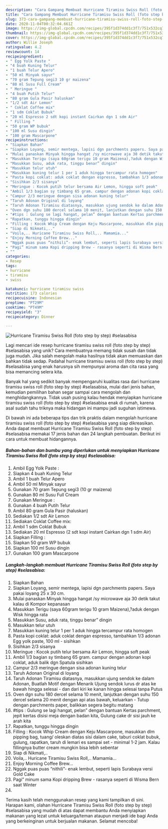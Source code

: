 ```yaml
---
description: "Cara Gampang Membuat Hurricane Tiramisu Swiss Roll (foto step by step) #selasabisa yang Menggugah Selera"
title: "Cara Gampang Membuat Hurricane Tiramisu Swiss Roll (foto step by step) #selasabisa yang Menggugah Selera"
slug: 373-cara-gampang-membuat-hurricane-tiramisu-swiss-roll-foto-step-by-step-selasabisa-yang-menggugah-selera
date: 2020-11-04T00:32:04.661Z
image: https://img-global.cpcdn.com/recipes/395f1d374dd1c3f7/751x532cq70/hurricane-tiramisu-swiss-roll-foto-step-by-step-selasabisa-foto-resep-utama.jpg
thumbnail: https://img-global.cpcdn.com/recipes/395f1d374dd1c3f7/751x532cq70/hurricane-tiramisu-swiss-roll-foto-step-by-step-selasabisa-foto-resep-utama.jpg
cover: https://img-global.cpcdn.com/recipes/395f1d374dd1c3f7/751x532cq70/hurricane-tiramisu-swiss-roll-foto-step-by-step-selasabisa-foto-resep-utama.jpg
author: Willie Joseph
ratingvalue: 4.2
reviewcount: 14
recipeingredient:
- " Egg Yolk Paste "
- "4 buah Kuning Telur"
- "1 buah Telur Apero"
- "50 ml Minyak sayur"
- "70 gram Tepung segi3 10 gr maizena"
- "80 ml Susu Full Cream"
- " Meringue "
- "4 buah Putih Telur"
- "80 gram Gula Pasir haluskan"
- "1/2 sdt Air Lemon"
- " Coklat Coffee mix"
- "1 sdm Coklat Bubuk"
- "20 ml Espresso 2 sdt kopi instant Cairkan dgn 1 sdm Air"
- " Filling "
- "50 gram WP bubuk"
- "100 ml Susu dingin"
- "100 gram Mascarpone"
recipeinstructions:
- "Siapkan Bahan"
- "Siapkan Loyang, semir mentega, lapisi dgn parchments papers. Saya pakai loyang 25 x 30 cm."
- "Mulai panaskan Minyak hingga hangat /sy microwave aja 30 detik takut kalau di Kompor kepanasan"
- "Masukkan Terigu (saya 60gram terigu 10 gram Maizena),?aduk dengan Wisk hingga rata"
- "Masukkan Susu, aduk rata, tinggu benar” dingin"
- "Masukkan telur utuh"
- "Masukkan kuning telur 1 per 1 aduk hingga tercampur rata homogen"
- "Pasta kopi coklat: aduk coklat dengan espresso, tambahkan 1/3 adonan Egg yolk paste, 100 ml - sisihkan"
- "Sisihkan 2/3 sisanya"
- "Meringue : Kocok putih telur bersama Air Lemon, hingga soft peak"
- "Ambil 1/3 bagian sy timbang 65 gram. campur dengan adonan kopi coklat, aduk balik dgn Spatula sisihkan"
- "Campur 2/3 meringue dengan sisa adonan kuning telur"
- "Taruh Adonan Original di loyang"
- "Taruh Adonan Tiramisu diatasnya, masukkan ujung sendok ke dalam Adonan, Buatlah Motif dengan Menarik Ujung sendok lurus dr atas ke bawah hingga selesai - dan dari kiri ke kanan hingga selesai tanpa Putus"
- "Oven dgn suhu 180 dercel selama 10 menit, lanjutkan dengan suhu 150 dercel selama 20 menit dengan api atas bawah, keluarkan - Tutup dengan parchments paper, balikkan segera begitu matang"
- "#tips : Gulung se lagi hangat, pelan” dengan bantuan Kertas parchment, jepit kertas disisi meja dengan badan kita, Gulung cake dr sisi jauh ke arah kita"
- "Rapatkan, tunggu hingga dingin"
- "Filling : Kocok Whip Cream dengan Keju Mascarpone, masukkan dlm pipping bag, tuang/ oleskan diatas sisi dalam cake, taburi coklat bubuk, gulung, rapatkan, taruh di lemari es sampai set - minimal 1-2 jam. Kalau fillingnya butter cream mungkin bisa lebih sebentar"
- "Siap di Nikmati,.."
- "Voila,.. Huricane Tiramisu Swiss Roll,.. Mamamia..."
- "Enjoy Morning Coffee Brew..."
- "Nggak puas puas “nithili”- enak lembut, seperti lapis Surabaya versi Gold Cake"
- "Pagi” minum sama Kopi dripping Brew - rasanya seperti di Wisma Bern saat Winter"
- ""
categories:
- Resep
tags:
- hurricane
- tiramisu
- swiss

katakunci: hurricane tiramisu swiss 
nutrition: 173 calories
recipecuisine: Indonesian
preptime: "PT29M"
cooktime: "PT49M"
recipeyield: "3"
recipecategory: Dinner

---
```



![Hurricane Tiramisu Swiss Roll (foto step by step) #selasabisa](https://img-global.cpcdn.com/recipes/395f1d374dd1c3f7/751x532cq70/hurricane-tiramisu-swiss-roll-foto-step-by-step-selasabisa-foto-resep-utama.jpg)

Lagi mencari ide resep hurricane tiramisu swiss roll (foto step by step) #selasabisa yang unik? Cara membuatnya memang tidak susah dan tidak juga mudah. Jika salah mengolah maka hasilnya tidak akan memuaskan dan bahkan tidak sedap. Padahal hurricane tiramisu swiss roll (foto step by step) #selasabisa yang enak harusnya sih mempunyai aroma dan cita rasa yang bisa memancing selera kita.



Banyak hal yang sedikit banyak mempengaruhi kualitas rasa dari hurricane tiramisu swiss roll (foto step by step) #selasabisa, mulai dari jenis bahan, kemudian pemilihan bahan segar sampai cara mengolah dan menghidangkannya. Tidak usah pusing kalau hendak menyiapkan hurricane tiramisu swiss roll (foto step by step) #selasabisa enak di rumah, karena asal sudah tahu triknya maka hidangan ini mampu jadi suguhan istimewa.


Di bawah ini ada beberapa tips dan trik praktis dalam mengolah hurricane tiramisu swiss roll (foto step by step) #selasabisa yang siap dikreasikan. Anda dapat membuat Hurricane Tiramisu Swiss Roll (foto step by step) #selasabisa memakai 17 jenis bahan dan 24 langkah pembuatan. Berikut ini cara untuk membuat hidangannya.

<!--inarticleads1-->

##### Bahan-bahan dan bumbu yang diperlukan untuk menyiapkan Hurricane Tiramisu Swiss Roll (foto step by step) #selasabisa:

1. Ambil  Egg Yolk Paste :
1. Siapkan 4 buah Kuning Telur
1. Ambil 1 buah Telur Apero
1. Ambil 50 ml Minyak sayur
1. Gunakan 70 gram Tepung segi3 (10 gr maizena)
1. Gunakan 80 ml Susu Full Cream
1. Gunakan  Meringue :
1. Gunakan 4 buah Putih Telur
1. Ambil 80 gram Gula Pasir (haluskan)
1. Sediakan 1/2 sdt Air Lemon
1. Sediakan  Coklat Coffee mix:
1. Ambil 1 sdm Coklat Bubuk
1. Sediakan 20 ml Espresso (2 sdt kopi instant Cairkan dgn 1 sdm Air)
1. Siapkan  Filling :
1. Siapkan 50 gram WP bubuk
1. Siapkan 100 ml Susu dingin
1. Gunakan 100 gram Mascarpone




<!--inarticleads2-->

##### Langkah-langkah membuat Hurricane Tiramisu Swiss Roll (foto step by step) #selasabisa:

1. Siapkan Bahan
1. Siapkan Loyang, semir mentega, lapisi dgn parchments papers. Saya pakai loyang 25 x 30 cm.
1. Mulai panaskan Minyak hingga hangat /sy microwave aja 30 detik takut kalau di Kompor kepanasan
1. Masukkan Terigu (saya 60gram terigu 10 gram Maizena),?aduk dengan Wisk hingga rata
1. Masukkan Susu, aduk rata, tinggu benar” dingin
1. Masukkan telur utuh
1. Masukkan kuning telur 1 per 1 aduk hingga tercampur rata homogen
1. Pasta kopi coklat: aduk coklat dengan espresso, tambahkan 1/3 adonan Egg yolk paste, 100 ml - sisihkan
1. Sisihkan 2/3 sisanya
1. Meringue : Kocok putih telur bersama Air Lemon, hingga soft peak
1. Ambil 1/3 bagian sy timbang 65 gram. campur dengan adonan kopi coklat, aduk balik dgn Spatula sisihkan
1. Campur 2/3 meringue dengan sisa adonan kuning telur
1. Taruh Adonan Original di loyang
1. Taruh Adonan Tiramisu diatasnya, masukkan ujung sendok ke dalam Adonan, Buatlah Motif dengan Menarik Ujung sendok lurus dr atas ke bawah hingga selesai - dan dari kiri ke kanan hingga selesai tanpa Putus
1. Oven dgn suhu 180 dercel selama 10 menit, lanjutkan dengan suhu 150 dercel selama 20 menit dengan api atas bawah, keluarkan - Tutup dengan parchments paper, balikkan segera begitu matang
1. #tips : Gulung se lagi hangat, pelan” dengan bantuan Kertas parchment, jepit kertas disisi meja dengan badan kita, Gulung cake dr sisi jauh ke arah kita
1. Rapatkan, tunggu hingga dingin
1. Filling : Kocok Whip Cream dengan Keju Mascarpone, masukkan dlm pipping bag, tuang/ oleskan diatas sisi dalam cake, taburi coklat bubuk, gulung, rapatkan, taruh di lemari es sampai set - minimal 1-2 jam. Kalau fillingnya butter cream mungkin bisa lebih sebentar
1. Siap di Nikmati,..
1. Voila,.. Huricane Tiramisu Swiss Roll,.. Mamamia...
1. Enjoy Morning Coffee Brew...
1. Nggak puas puas “nithili”- enak lembut, seperti lapis Surabaya versi Gold Cake
1. Pagi” minum sama Kopi dripping Brew - rasanya seperti di Wisma Bern saat Winter
1. 




Terima kasih telah menggunakan resep yang kami tampilkan di sini. Harapan kami, olahan Hurricane Tiramisu Swiss Roll (foto step by step) #selasabisa yang mudah di atas dapat membantu Anda menyiapkan makanan yang lezat untuk keluarga/teman ataupun menjadi ide bagi Anda yang berkeinginan untuk berjualan makanan. Selamat mencoba!
